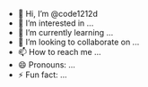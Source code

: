- 👋 Hi, I’m @code1212d
- 👀 I’m interested in ...
- 🌱 I’m currently learning ...
- 💞️ I’m looking to collaborate on ...
- 📫 How to reach me ...
- 😄 Pronouns: ...
- ⚡ Fun fact: ...

<!---
code1212d/code1212d is a ✨ special ✨ repository because its `README.md` (this file) appears on your GitHub profile.
You can click the Preview link to take a look at your changes.
--->
